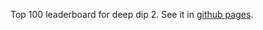 Top 100 leaderboard for deep dip 2. See it in [github pages](https://kapistelijajami.github.io/DeepDip2Leaderboard/).
